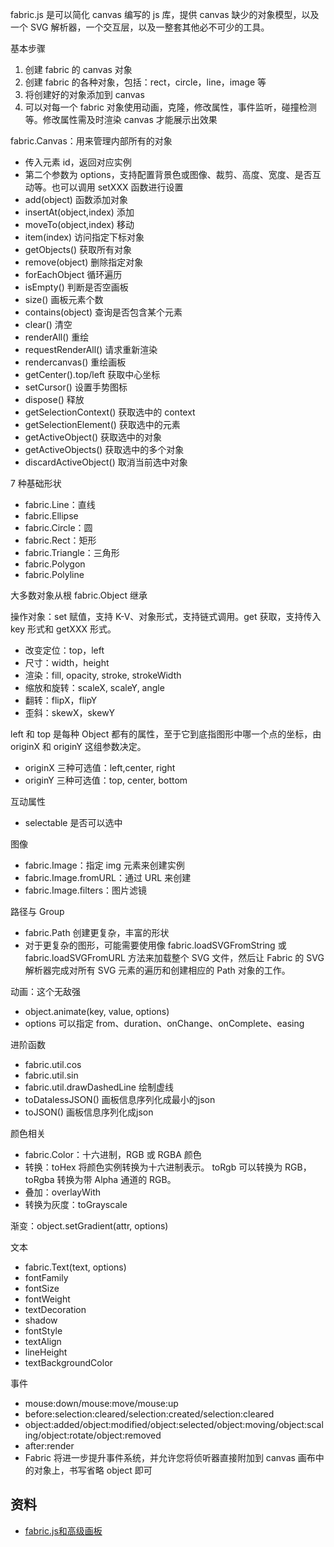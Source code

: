 fabric.js 是可以简化 canvas 编写的 js 库，提供 canvas 缺少的对象模型，以及一个 SVG 解析器，一个交互层，以及一整套其他必不可少的工具。

基本步骤
1. 创建 fabric 的 canvas 对象
2. 创建 fabric 的各种对象，包括：rect，circle，line，image 等
3. 将创建好的对象添加到 canvas
4. 可以对每一个 fabric 对象使用动画，克隆，修改属性，事件监听，碰撞检测等。修改属性需及时渲染 canvas 才能展示出效果

fabric.Canvas：用来管理内部所有的对象
* 传入元素 id，返回对应实例
* 第二个参数为 options，支持配置背景色或图像、裁剪、高度、宽度、是否互动等。也可以调用 setXXX 函数进行设置
* add(object) 函数添加对象
* insertAt(object,index) 添加
* moveTo(object,index) 移动
* item(index) 访问指定下标对象
* getObjects() 获取所有对象
* remove(object) 删除指定对象
* forEachObject 循环遍历
* isEmpty() 判断是否空画板
* size() 画板元素个数
* contains(object) 查询是否包含某个元素
* clear() 清空
* renderAll() 重绘
* requestRenderAll() 请求重新渲染
* rendercanvas() 重绘画板
* getCenter().top/left 获取中心坐标
* setCursor() 设置手势图标
* dispose() 释放
* getSelectionContext() 获取选中的 context
* getSelectionElement() 获取选中的元素
* getActiveObject() 获取选中的对象
* getActiveObjects() 获取选中的多个对象
* discardActiveObject() 取消当前选中对象

7 种基础形状
* fabric.Line：直线
* fabric.Ellipse
* fabric.Circle：圆
* fabric.Rect：矩形
* fabric.Triangle：三角形
* fabric.Polygon
* fabric.Polyline

大多数对象从根 fabric.Object 继承

操作对象：set 赋值，支持 K-V、对象形式，支持链式调用。get 获取，支持传入 key 形式和 getXXX 形式。
* 改变定位：top，left
* 尺寸：width，height
* 渲染：fill, opacity, stroke, strokeWidth
* 缩放和旋转：scaleX, scaleY, angle
* 翻转：flipX，flipY
* 歪斜：skewX，skewY

left 和 top 是每种 Object 都有的属性，至于它到底指图形中哪一个点的坐标，由 originX 和 originY 这组参数决定。
* originX 三种可选值：left,center, right
* originY 三种可选值：top, center, bottom

互动属性
* selectable 是否可以选中

图像
* fabric.Image：指定 img 元素来创建实例
* fabric.Image.fromURL：通过 URL 来创建
* fabric.Image.filters：图片滤镜

路径与 Group
* fabric.Path 创建更复杂，丰富的形状
* 对于更复杂的图形，可能需要使用像 fabric.loadSVGFromString 或 fabric.loadSVGFromURL 方法来加载整个 SVG 文件，然后让 Fabric 的 SVG 解析器完成对所有 SVG 元素的遍历和创建相应的 Path 对象的工作。

动画：这个无敌强
* object.animate(key, value, options)
* options 可以指定 from、duration、onChange、onComplete、easing

进阶函数
* fabric.util.cos
* fabric.util.sin
* fabric.util.drawDashedLine 绘制虚线
* toDatalessJSON() 画板信息序列化成最小的json
* toJSON() 画板信息序列化成json

颜色相关
* fabric.Color：十六进制，RGB 或 RGBA 颜色
* 转换：toHex 将颜色实例转换为十六进制表示。 toRgb 可以转换为 RGB，toRgba 转换为带 Alpha 通道的 RGB。
* 叠加：overlayWith
* 转换为灰度：toGrayscale

渐变：object.setGradient(attr, options)

文本
* fabric.Text(text, options)
* fontFamily
* fontSize
* fontWeight
* textDecoration
* shadow
* fontStyle
* textAlign
* lineHeight
* textBackgroundColor

事件
* mouse:down/mouse:move/mouse:up
* before:selection:cleared/selection:created/selection:cleared
* object:added/object:modified/object:selected/object:moving/object:scaling/object:rotate/object:removed
* after:render
* Fabric 将进一步提升事件系统，并允许您将侦听器直接附加到 canvas 画布中的对象上，书写省略 object 即可

## 资料
* [fabric.js和高级画板](https://blog.csdn.net/sufu1065/article/details/80116758)